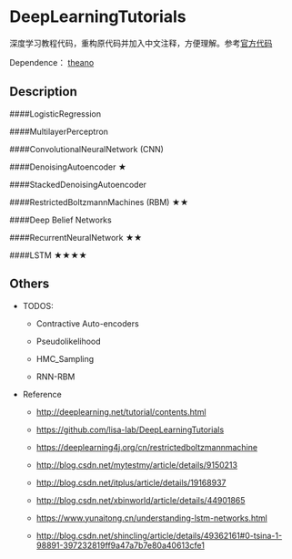 # DeepLearningTutorials
深度学习教程代码，重构原代码并加入中文注释，方便理解。参考[官方代码](https://github.com/lisa-lab/DeepLearningTutorials)

Dependence：
[theano](http://deeplearning.net/software/theano/)

## Description 

####LogisticRegression

####MultilayerPerceptron

####ConvolutionalNeuralNetwork (CNN)

####DenoisingAutoencoder                ★

####StackedDenoisingAutoencoder 

####RestrictedBoltzmannMachines (RBM)   ★★

####Deep Belief Networks

####RecurrentNeuralNetwork              ★★

####LSTM                                ★★★★


## Others
- TODOS: 
    - Contractive Auto-encoders

    - Pseudolikelihood
    
    - HMC_Sampling 
    
    - RNN-RBM

- Reference
    - http://deeplearning.net/tutorial/contents.html
    
    - https://github.com/lisa-lab/DeepLearningTutorials
    
    - https://deeplearning4j.org/cn/restrictedboltzmannmachine
    
    - http://blog.csdn.net/mytestmy/article/details/9150213
    
    - http://blog.csdn.net/itplus/article/details/19168937
    
    - http://blog.csdn.net/xbinworld/article/details/44901865
    
    - https://www.yunaitong.cn/understanding-lstm-networks.html
    
    - http://blog.csdn.net/shincling/article/details/49362161#0-tsina-1-98891-397232819ff9a47a7b7e80a40613cfe1
